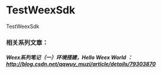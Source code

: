 # TestWeexSdk
TestWeexSdk

### 相关系列文章：
##### Weex系列笔记（一）环境搭建，Hello Weex World     ： http://blog.csdn.net/qqwuy_muzi/article/details/79303870

